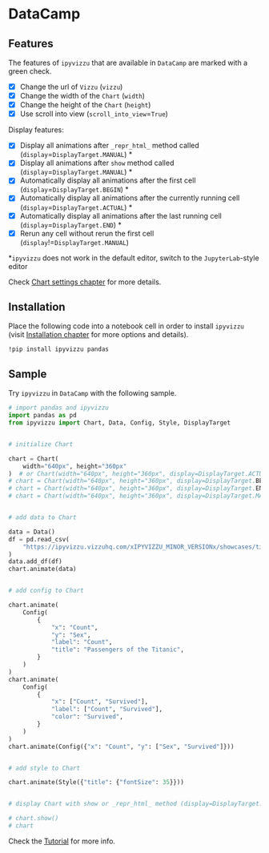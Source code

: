 # DataCamp

## Features

The features of `ipyvizzu` that are available in `DataCamp` are marked with a
green check.

- [x] Change the url of `Vizzu` (`vizzu`)
- [x] Change the width of the `Chart` (`width`)
- [x] Change the height of the `Chart` (`height`)
- [x] Use scroll into view (`scroll_into_view`=`True`)

Display features:

- [x] Display all animations after `_repr_html_` method called
  (`display`=`DisplayTarget.MANUAL`) \*
- [x] Display all animations after `show` method called
  (`display`=`DisplayTarget.MANUAL`) \*
- [x] Automatically display all animations after the first cell
  (`display`=`DisplayTarget.BEGIN`) \*
- [x] Automatically display all animations after the currently running cell
  (`display`=`DisplayTarget.ACTUAL`) \*
- [x] Automatically display all animations after the last running cell
  (`display`=`DisplayTarget.END`) \*
- [x] Rerun any cell without rerun the first cell
  (`display`!=`DisplayTarget.MANUAL`)

\*`ipyvizzu` does not work in the default editor, switch to the
`JupyterLab`-style editor

Check [Chart settings chapter](../../tutorial/chart_settings.md) for more
details.

## Installation

Place the following code into a notebook cell in order to install `ipyvizzu`
(visit [Installation chapter](../../installation.md) for more options and
details).

```
!pip install ipyvizzu pandas
```

## Sample

Try `ipyvizzu` in `DataCamp` with the following sample.

```python
# import pandas and ipyvizzu
import pandas as pd
from ipyvizzu import Chart, Data, Config, Style, DisplayTarget


# initialize Chart

chart = Chart(
    width="640px", height="360px"
)  # or Chart(width="640px", height="360px", display=DisplayTarget.ACTUAL)
# chart = Chart(width="640px", height="360px", display=DisplayTarget.BEGIN)
# chart = Chart(width="640px", height="360px", display=DisplayTarget.END)
# chart = Chart(width="640px", height="360px", display=DisplayTarget.MANUAL)


# add data to Chart

data = Data()
df = pd.read_csv(
    "https://ipyvizzu.vizzuhq.com/xIPYVIZZU_MINOR_VERSIONx/showcases/titanic/titanic.csv"
)
data.add_df(df)
chart.animate(data)


# add config to Chart

chart.animate(
    Config(
        {
            "x": "Count",
            "y": "Sex",
            "label": "Count",
            "title": "Passengers of the Titanic",
        }
    )
)
chart.animate(
    Config(
        {
            "x": ["Count", "Survived"],
            "label": ["Count", "Survived"],
            "color": "Survived",
        }
    )
)
chart.animate(Config({"x": "Count", "y": ["Sex", "Survived"]}))


# add style to Chart

chart.animate(Style({"title": {"fontSize": 35}}))


# display Chart with show or _repr_html_ method (display=DisplayTarget.MANUAL)

# chart.show()
# chart
```

Check the [Tutorial](../../tutorial/index.md) for more info.
